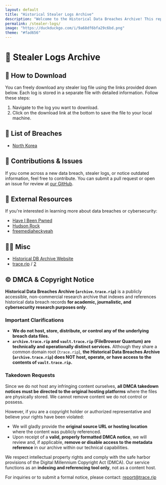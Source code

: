 ```yaml
---
layout: default
title: "Historical Stealer Logs Archive"
description: "Welcome to the Historical Data Breaches Archive! This repository contains a comprehensive and ever-growing collection of stealer logs throughout history. All the logs stored here are publicly available and can be freely downloaded for research, analysis, or educational purposes."
permalink: /stealer-logs/
image: "https://duckduckgo.com/i/9a68df6bfa29c6bd.png"
theme: "#fad656"
---
```


# 📂 Stealer Logs Archive

## 🚀 How to Download

You can freely download any stealer log file using the links provided down below. Each log is stored in a separate file with detailed information. Follow these steps:

1. Navigate to the log you want to download.
2. Click on the download link at the bottom to save the file to your local machine.

## 📂 List of Breaches

- [North Korea](./North-Korea)

## 🔧 Contributions & Issues

If you come across a new data breach, stealer logs, or notice outdated information, feel free to contribute. You can submit a pull request or open an issue for review at [our GitHub](https://redirect.trace.rip/?url=https://github.com/tracerip/archive.trace.rip).

## 🔗 External Resources

If you're interested in learning more about data breaches or cybersecurity:
- [Have I Been Pwned](https://redirect.trace.rip/?url=https://haveibeenpwned.com)
- [Hudson Rock](https://redirect.trace.rip/?url=https://www.hudsonrock.com/threat-intelligence-cybercrime-tools)
- [freemediaheckyeah](https://redirect.trace.rip/?url=https://fmhy.net)

## 🤷‍♀️ Misc

- [Historical DB Archive Website](https://archive.trace.rip)
- [trace.rip](https://trace.rip) / [2](https://searchub.vip)

## ©️ DMCA & Copyright Notice

**Historical Data Breaches Archive (`archive.trace.rip`)** is a publicly accessible, non-commercial research archive that indexes and references historical data breach records **for academic, journalistic, and cybersecurity research purposes only**.

### Important Clarifications

- **We do not host, store, distribute, or control any of the underlying breach data files.**  
- **`archive.trace.rip` and `vault.trace.rip` (FileBrowser Quantum) are technically and operationally distinct services.** Although they share a common domain root (`trace.rip`), **the Historical Data Breaches Archive (`archive.trace.rip`) does NOT host, operate, or have access to the contents of `vault.trace.rip`.**  


### Takedown Requests

Since we do not host any infringing content ourselves, **all DMCA takedown notices must be directed to the original hosting platforms** where the files are physically stored. We cannot remove content we do not control or possess.

However, if you are a copyright holder or authorized representative and believe your rights have been violated:

- We will gladly provide the **original source URL or hosting location** where the content was publicly referenced.  
- Upon receipt of a **valid, properly formatted DMCA notice**, we will review and, if applicable, **remove or disable access to the metadata reference** in our archive within our technical capabilities.

We respect intellectual property rights and comply with the safe harbor provisions of the Digital Millennium Copyright Act (DMCA). Our service functions as an **indexing and referencing tool only**, not as a content host.

For inquiries or to submit a formal notice, please contact: [report@trace.rip](mailto:report@trace.rip)